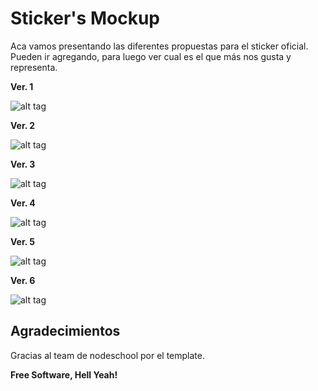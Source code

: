 Sticker's Mockup
=========

Aca vamos presentando las diferentes propuestas para el sticker oficial. 
Pueden ir agregando, para luego ver cual es el que más nos gusta y representa.

**Ver. 1**

![alt tag](https://github.com/nodeschool/buenosaires/blob/master/sticker/nodeschool-sticker-arg.jpg) 

**Ver. 2** 

![alt tag](https://github.com/nodeschool/buenosaires/blob/master/sticker/nodeschool-sticker-arg-ver2.jpg) 

**Ver. 3** 

![alt tag](https://github.com/nodeschool/buenosaires/blob/master/sticker/nodeschool-sticker-arg-ver3.jpg) 

**Ver. 4** 

![alt tag](https://github.com/nodeschool/buenosaires/blob/master/sticker/nodeschool-sticker-arg-ver4.jpg) 

**Ver. 5** 

![alt tag](https://github.com/nodeschool/buenosaires/blob/master/sticker/nodeschool-sticker-arg-ver5.jpg) 

**Ver. 6** 

![alt tag](https://github.com/nodeschool/buenosaires/blob/master/sticker/nodeschool-sticker-arg-ver6.jpg) 



Agradecimientos
----

Gracias al team de nodeschool por el template.


**Free Software, Hell Yeah!**
